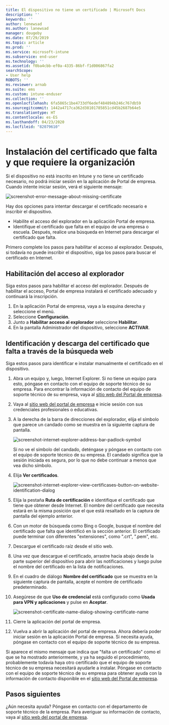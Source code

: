 ```yaml
---
title: El dispositivo no tiene un certificado | Microsoft Docs
description: ''
keywords: ''
author: lenewsad
ms.author: lanewsad
manager: dougeby
ms.date: 07/29/2019
ms.topic: article
ms.prod: ''
ms.service: microsoft-intune
ms.subservice: end-user
ms.technology: ''
ms.assetid: f0ba4cbb-ef0a-4335-86bf-f1d006867fa2
searchScope:
- User help
ROBOTS: ''
ms.reviewer: arnab
ms.suite: ems
ms.custom: intune-enduser
ms.collection: ''
ms.openlocfilehash: 6fa5865c1be4733df6edef484894b246c767db59
ms.sourcegitcommit: 1442a4717ca362d38101785851cd45b2687b64e5
ms.translationtype: HT
ms.contentlocale: es-ES
ms.lasthandoff: 04/23/2020
ms.locfileid: "82079610"
---
```

# <a name="install-missing-certificate-required-by-your-organization"></a>Instalación del certificado que falta y que requiere la organización  

Si el dispositivo no está inscrito en Intune y no tiene un certificado necesario, no podrá iniciar sesión en la aplicación de Portal de empresa. Cuando intente iniciar sesión, verá el siguiente mensaje:

![screenshot-error-message-about-missing-certificate](./media/andr-cert_install-1-cert_missing.png)

Hay dos opciones para intentar descargar el certificado necesario e inscribir el dispositivo. 

- Habilite el acceso del explorador en la aplicación Portal de empresa.
- Identifique el certificado que falta en el equipo de una empresa o escuela. Después, realice una búsqueda en Internet para descargar el certificado que falta. 

Primero complete los pasos para habilitar el acceso al explorador. Después, si todavía no puede inscribir el dispositivo, siga los pasos para buscar el certificado en Internet. 

## <a name="enable-browser-access"></a>Habilitación del acceso al explorador
Siga estos pasos para habilitar el acceso del explorador. Después de habilitar el acceso, Portal de empresa instalará el certificado adecuado y continuará la inscripción.    

1. En la aplicación Portal de empresa, vaya a la esquina derecha y seleccione el menú.  
2. Seleccione **Configuración**.  
3. Junto a **Habilitar acceso al explorador** seleccione **Habilitar**.  
4. En la pantalla Administrador del dispositivo, seleccione **ACTIVAR**. 

## <a name="identify-and-download-the-missing-certificate-through-web-search"></a>Identificación y descarga del certificado que falta a través de la búsqueda web
Siga estos pasos para identificar e instalar manualmente el certificado en el dispositivo.  

1. Abra un equipo y, luego, Internet Explorer. Si no tiene un equipo para esto, póngase en contacto con el equipo de soporte técnico de su empresa. Para encontrar la información de contacto del equipo de soporte técnico de su empresa, vaya al [sitio web del Portal de empresa](https://go.microsoft.com/fwlink/?linkid=2010980).

2. Vaya al [sitio web del portal de empresa](https://go.microsoft.com/fwlink/?linkid=2010980) e inicie sesión con sus credenciales profesionales o educativas.

3. A la derecha de la barra de direcciones del explorador, elija el símbolo que parece un candado como se muestra en la siguiente captura de pantalla.

    ![screenshot-internet-explorer-address-bar-padlock-symbol](./media/andr-missing-cert-ie-padlock-symbol.png)

    Si no ve el símbolo del candado, deténgase y póngase en contacto con el equipo de soporte técnico de su empresa. El candado significa que la sesión iniciada es segura, por lo que no debe continuar a menos que vea dicho símbolo.

4. Elija **Ver certificados**.

    ![screenshot-internet-explorer-view-certificases-button-on-website-identification-dialog](./media/andr-missg-cert-ie-view-cert-button.png)

5. Elija la pestaña **Ruta de certificación** e identifique el certificado que tiene que obtener desde Internet. El nombre del certificado que necesita estará en la misma posición que el que está resaltado en la captura de pantalla del ejemplo anterior.

6. Con un motor de búsqueda como Bing o Google, busque el nombre del certificado que falta que identificó en la sección anterior. El certificado puede terminar con diferentes "extensiones", como ".crt", ".pem", etc.

7. Descargue el certificado raíz desde el sitio web.

8. Una vez que descargue el certificado, arrastre hacia abajo desde la parte superior del dispositivo para abrir las notificaciones y luego pulse el nombre del certificado en la lista de notificaciones.

4. En el cuadro de diálogo **Nombre del certificado** que se muestra en la siguiente captura de pantalla, acepte el nombre de certificado predeterminado.

5. Asegúrese de que **Uso de credencial** está configurado como **Usada para VPN y aplicaciones** y pulse en **Aceptar**.

    ![screenshot-certificate-name-dialog-showing-certificate-name](./media/andr-missing-cert-cert-name.png)

6. Cierre la aplicación del portal de empresa.

7. Vuelva a abrir la aplicación del portal de empresa. Ahora debería poder iniciar sesión en la aplicación Portal de empresa. Si necesita ayuda, póngase en contacto con el equipo de soporte técnico de su empresa.

Si aparece el mismo mensaje que indica que "falta un certificado" como el que se ha mostrado anteriormente, y ya ha seguido el procedimiento, probablemente todavía haya otro certificado que el equipo de soporte técnico de su empresa necesitará ayudarle a instalar. Póngase en contacto con el equipo de soporte técnico de su empresa para obtener ayuda con la información de contacto disponible en el [sitio web del Portal de empresa](https://go.microsoft.com/fwlink/?linkid=2010980).

## <a name="next-steps"></a>Pasos siguientes  

¿Aún necesita ayuda? Póngase en contacto con el departamento de soporte técnico de la empresa. Para averiguar su información de contacto, vaya al [sitio web del portal de empresa](https://go.microsoft.com/fwlink/?linkid=2010980).  
